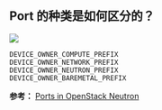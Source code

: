## Port 的种类是如何区分的？

![](http://i1.wp.com/www.innervoice.in/blogs/wp-content/uploads/2015/07/Topology-OpenStack-Ports-1.png)

```
DEVICE_OWNER_COMPUTE_PREFIX
DEVICE_OWNER_NETWORK_PREFIX
DEVICE_OWNER_NEUTRON_PREFIX
DEVICE_OWNER_BAREMETAL_PREFIX
```

**参考：** [Ports in OpenStack Neutron](http://www.innervoice.in/blogs/2015/07/05/ports-in-openstack-neutron/)

